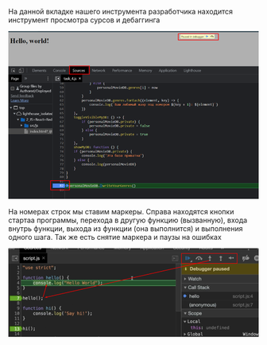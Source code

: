 
На данной вкладке нашего инструмента разработчика находится инструмент просмотра сурсов и дебаггинга

![](_png/a8cb900525d2797634d26b3708360738.png)

На номерах строк мы ставим маркеры. Справа находятся кнопки стартаа программы, перехода в другую функцию (вызванную), входа внутрь функции, выхода из функции (она выполнится) и выполнения одного шага. Так же есть снятие маркера и паузы на ошибках

![](_png/d28698377bd65bcf8fc32bbdba014db3.png)
